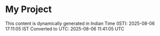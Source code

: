 # My Project

This content is dynamically generated in Indian Time (IST): 2025-08-06 17:11:05 IST
Converted to UTC: 2025-08-06 11:41:05 UTC
